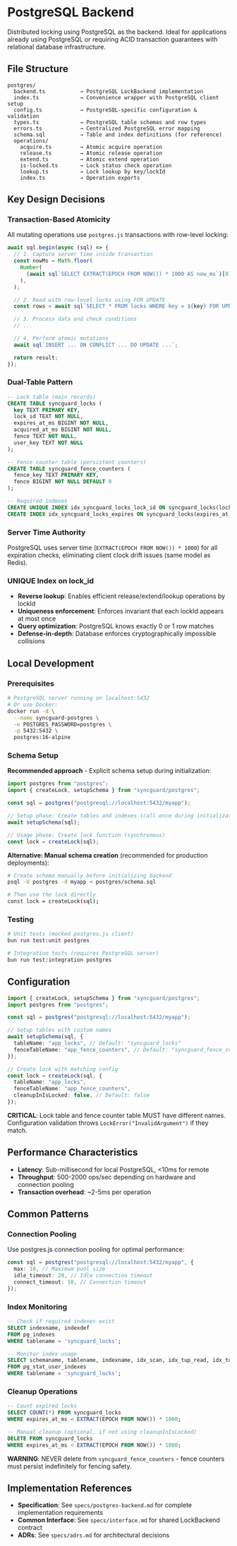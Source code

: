 # PostgreSQL Backend

Distributed locking using PostgreSQL as the backend. Ideal for applications already using PostgreSQL or requiring ACID transaction guarantees with relational database infrastructure.

## File Structure

```text
postgres/
  backend.ts           → PostgreSQL LockBackend implementation
  index.ts             → Convenience wrapper with PostgreSQL client setup
  config.ts            → PostgreSQL-specific configuration & validation
  types.ts             → PostgreSQL table schemas and row types
  errors.ts            → Centralized PostgreSQL error mapping
  schema.sql           → Table and index definitions (for reference)
  operations/
    acquire.ts         → Atomic acquire operation
    release.ts         → Atomic release operation
    extend.ts          → Atomic extend operation
    is-locked.ts       → Lock status check operation
    lookup.ts          → Lock lookup by key/lockId
    index.ts           → Operation exports
```

## Key Design Decisions

### Transaction-Based Atomicity

All mutating operations use `postgres.js` transactions with row-level locking:

```typescript
await sql.begin(async (sql) => {
  // 1. Capture server time inside transaction
  const nowMs = Math.floor(
    Number(
      (await sql`SELECT EXTRACT(EPOCH FROM NOW()) * 1000 AS now_ms`)[0].now_ms,
    ),
  );

  // 2. Read with row-level locks using FOR UPDATE
  const rows = await sql`SELECT * FROM locks WHERE key = ${key} FOR UPDATE`;

  // 3. Process data and check conditions
  // ...

  // 4. Perform atomic mutations
  await sql`INSERT ... ON CONFLICT ... DO UPDATE ...`;

  return result;
});
```

### Dual-Table Pattern

```sql
-- Lock table (main records)
CREATE TABLE syncguard_locks (
  key TEXT PRIMARY KEY,
  lock_id TEXT NOT NULL,
  expires_at_ms BIGINT NOT NULL,
  acquired_at_ms BIGINT NOT NULL,
  fence TEXT NOT NULL,
  user_key TEXT NOT NULL
);

-- Fence counter table (persistent counters)
CREATE TABLE syncguard_fence_counters (
  fence_key TEXT PRIMARY KEY,
  fence BIGINT NOT NULL DEFAULT 0
);

-- Required indexes
CREATE UNIQUE INDEX idx_syncguard_locks_lock_id ON syncguard_locks(lock_id);
CREATE INDEX idx_syncguard_locks_expires ON syncguard_locks(expires_at_ms);
```

### Server Time Authority

PostgreSQL uses server time (`EXTRACT(EPOCH FROM NOW()) * 1000`) for all expiration checks, eliminating client clock drift issues (same model as Redis).

### UNIQUE Index on lock_id

- **Reverse lookup**: Enables efficient release/extend/lookup operations by lockId
- **Uniqueness enforcement**: Enforces invariant that each lockId appears at most once
- **Query optimization**: PostgreSQL knows exactly 0 or 1 row matches
- **Defense-in-depth**: Database enforces cryptographically impossible collisions

## Local Development

### Prerequisites

```bash
# PostgreSQL server running on localhost:5432
# Or use Docker:
docker run -d \
  --name syncguard-postgres \
  -e POSTGRES_PASSWORD=postgres \
  -p 5432:5432 \
  postgres:16-alpine
```

### Schema Setup

**Recommended approach** - Explicit schema setup during initialization:

```typescript
import postgres from "postgres";
import { createLock, setupSchema } from "syncguard/postgres";

const sql = postgres("postgresql://localhost:5432/myapp");

// Setup phase: Create tables and indexes (call once during initialization)
await setupSchema(sql);

// Usage phase: Create lock function (synchronous)
const lock = createLock(sql);
```

**Alternative: Manual schema creation** (recommended for production deployments):

```bash
# Create schema manually before initializing backend
psql -U postgres -d myapp < postgres/schema.sql

# Then use the lock directly
const lock = createLock(sql);
```

### Testing

```bash
# Unit tests (mocked postgres.js client)
bun run test:unit postgres

# Integration tests (requires PostgreSQL server)
bun run test:integration postgres
```

## Configuration

```typescript
import { createLock, setupSchema } from "syncguard/postgres";
import postgres from "postgres";

const sql = postgres("postgresql://localhost:5432/myapp");

// Setup tables with custom names
await setupSchema(sql, {
  tableName: "app_locks", // Default: "syncguard_locks"
  fenceTableName: "app_fence_counters", // Default: "syncguard_fence_counters"
});

// Create lock with matching config
const lock = createLock(sql, {
  tableName: "app_locks",
  fenceTableName: "app_fence_counters",
  cleanupInIsLocked: false, // Default: false
});
```

**CRITICAL**: Lock table and fence counter table MUST have different names. Configuration validation throws `LockError("InvalidArgument")` if they match.

## Performance Characteristics

- **Latency**: Sub-millisecond for local PostgreSQL, <10ms for remote
- **Throughput**: 500-2000 ops/sec depending on hardware and connection pooling
- **Transaction overhead**: ~2-5ms per operation

## Common Patterns

### Connection Pooling

Use postgres.js connection pooling for optimal performance:

```typescript
const sql = postgres("postgresql://localhost:5432/myapp", {
  max: 10, // Maximum pool size
  idle_timeout: 20, // Idle connection timeout
  connect_timeout: 10, // Connection timeout
});
```

### Index Monitoring

```sql
-- Check if required indexes exist
SELECT indexname, indexdef
FROM pg_indexes
WHERE tablename = 'syncguard_locks';

-- Monitor index usage
SELECT schemaname, tablename, indexname, idx_scan, idx_tup_read, idx_tup_fetch
FROM pg_stat_user_indexes
WHERE tablename = 'syncguard_locks';
```

### Cleanup Operations

```sql
-- Count expired locks
SELECT COUNT(*) FROM syncguard_locks
WHERE expires_at_ms < EXTRACT(EPOCH FROM NOW()) * 1000;

-- Manual cleanup (optional, if not using cleanupInIsLocked)
DELETE FROM syncguard_locks
WHERE expires_at_ms < EXTRACT(EPOCH FROM NOW()) * 1000;
```

**WARNING**: NEVER delete from `syncguard_fence_counters` - fence counters must persist indefinitely for fencing safety.

## Implementation References

- **Specification**: See `specs/postgres-backend.md` for complete implementation requirements
- **Common Interface**: See `specs/interface.md` for shared LockBackend contract
- **ADRs**: See `specs/adrs.md` for architectural decisions
